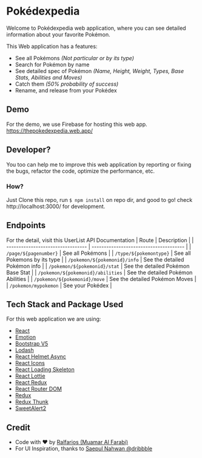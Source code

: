 # Pokédexpedia

Welcome to Pokédexpedia web application, where you can see detailed information about your favorite Pokémon. 

This Web application has a features:
 - See all Pokémons *(Not particular or by its type)*
 - Search for Pokémon by name
 - See detailed spec of Pokémon *(Name, Height, Weight, Types, Base Stats, Abilities and Moves)*
 - Catch them *(50% probability of success)*
 - Rename, and release from your Pokédex

## Demo
For the demo, we use Firebase for hosting this web app.
https://thepokedexpedia.web.app/

## Developer?
You too can help me to improve this web application by reporting or fixing the bugs, refactor the code, optimize the performance, etc.

### How?
Just Clone this repo, run `$ npm install` on repo dir, and good to go!
check http://localhost:3000/ for development.

## Endpoints
For the detail, visit this UserList API Documentation
| Route                             | Description                            |
| --------------------------------- | -------------------------------------- |
| `/page/${pagenumber}`             | See all Pokémons                       |
| `/type/${pokemontype}`            | See all Pokemons by its type           |
| `/pokemon/${pokemonid}/info`      | See the detailed Pokémon info          |
| `/pokemon/${pokemonid}/stat`      | See the detailed Pokémon Base Stat     |
| `/pokemon/${pokemonid}/abilities` | See the detailed Pokémon Abilities     |
| `/pokemon/${pokemonid}/move`      | See the detailed Pokémon Moves         |
| `/pokemon/mypokemon`              | See your Pokédex                       |

## Tech Stack and Package Used
For this web application we are using:
 - [React](https://reactjs.org/) 
 - [Emotion](https://emotion.sh/docs/introduction)
 - [Bootstrap V5](https://getbootstrap.com/)
 - [Lodash](https://lodash.com/)
 - [React Helmet Async](https://www.npmjs.com/package/react-helmet-async)
 - [React Icons](https://react-icons.github.io/react-icons/)
 - [React Loading Skeleton](https://www.npmjs.com/package/react-loading-skeleton)
 - [React Lottie](https://www.npmjs.com/package/react-lottie)
 - [React Redux](https://react-redux.js.org/)
 - [React Router DOM](https://reactrouter.com/web/guides/quick-start)
 - [Redux](https://redux.js.org/)
 - [Redux Thunk](https://www.npmjs.com/package/redux-thunk)
 - [SweetAlert2](https://sweetalert2.github.io/)

## Credit
- Code with ❤ by [Ralfarios (Muamar Al Farabi)](https://github.com/Ralfarios)
- For UI Inspiration, thanks to [Saepul Nahwan @dribbble](https://dribbble.com/shots/6545819-Pokedex-App/attachments/6545819-Pokedex-App?mode=media)
